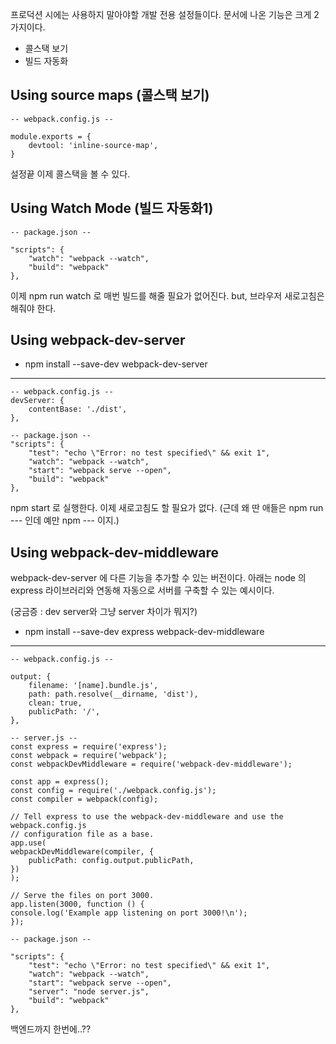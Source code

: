 프로덕션 시에는 사용하지 말아야할 개발 전용 설정들이다. 문서에 나온 기능은 크게 2가지이다.

- 콜스택 보기
- 빌드 자동화

## Using source maps (콜스택 보기)

    -- webpack.config.js --

    module.exports = {
        devtool: 'inline-source-map',
    }

설정끝 이제 콜스택을 볼 수 있다.

## Using Watch Mode (빌드 자동화1)

    -- package.json --

    "scripts": {
        "watch": "webpack --watch",
        "build": "webpack"
    },

이제 npm run watch 로 매번 빌드를 해줄 필요가 없어진다. but, 브라우저 새로고침은 해줘야 한다.

## Using webpack-dev-server

- npm install --save-dev webpack-dev-server

---

    -- webpack.config.js --
    devServer: {
        contentBase: './dist',
    },

    -- package.json --
    "scripts": {
        "test": "echo \"Error: no test specified\" && exit 1",
        "watch": "webpack --watch",
        "start": "webpack serve --open",
        "build": "webpack"
    },

npm start 로 실행한다. 이제 새로고침도 할 필요가 없다. (근데 왜 딴 애들은 npm run --- 인데 예만 npm --- 이지.)

## Using webpack-dev-middleware

webpack-dev-server 에 다른 기능을 추가할 수 있는 버전이다.
아래는 node 의 express 라이브러리와 연동해 자동으로 서버를 구축할 수 있는 예시이다.

(궁금증 : dev server와 그냥 server 차이가 뭐지?)

- npm install --save-dev express webpack-dev-middleware

---

    -- webpack.config.js --

    output: {
        filename: '[name].bundle.js',
        path: path.resolve(__dirname, 'dist'),
        clean: true,
        publicPath: '/',
    },

    -- server.js --
    const express = require('express');
    const webpack = require('webpack');
    const webpackDevMiddleware = require('webpack-dev-middleware');

    const app = express();
    const config = require('./webpack.config.js');
    const compiler = webpack(config);

    // Tell express to use the webpack-dev-middleware and use the webpack.config.js
    // configuration file as a base.
    app.use(
    webpackDevMiddleware(compiler, {
        publicPath: config.output.publicPath,
    })
    );

    // Serve the files on port 3000.
    app.listen(3000, function () {
    console.log('Example app listening on port 3000!\n');
    });

    -- package.json --

    "scripts": {
        "test": "echo \"Error: no test specified\" && exit 1",
        "watch": "webpack --watch",
        "start": "webpack serve --open",
        "server": "node server.js",
        "build": "webpack"
    },

백엔드까지 한번에..??
